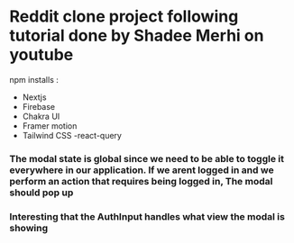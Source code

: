 # Reddit clone project following tutorial done by Shadee Merhi on youtube


npm installs :
- Nextjs
- Firebase
- Chakra UI
- Framer motion
- Tailwind CSS
  -react-query

### The modal state is global since we need to be able to toggle it everywhere in our application. If we arent logged in and we perform an action that requires being logged in, The modal should pop up

### Interesting that the AuthInput handles what view the modal is showing

<!-- Things that need fixing -->
<!-- something funky going on when i hover the menu items on the directory
 -->
 <!-- the opencommunity provider needs a fix. currently im adding a onclick to the body to autoclose the directory. this is introducing some problmes like having to set stop propagation to some components so that the directory is able to open -->

<!-- when we create a post, we need to add the id of the post as a property in firestore -->
